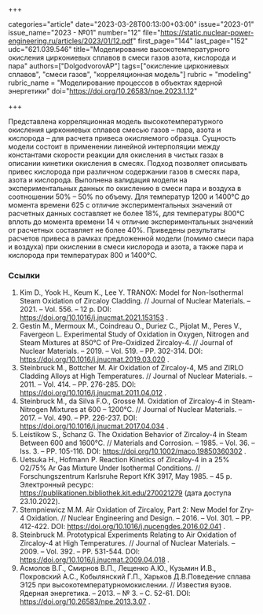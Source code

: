 +++

categories="article"
date="2023-03-28T00:13:00+03:00"
issue="2023-01"
issue_name="2023 - №01"
number="12"
file="https://static.nuclear-power-engineering.ru/articles/2023/01/12.pdf"
first_page="144"
last_page="152"
udc="621.039.546"
title="Моделирование высокотемпературного окисления циркониевых сплавов в смеси газов азота, кислорода и пара"
authors=["DolgodvorovAP"]
tags=["окисление циркониевых сплавов", "смеси газов", "корреляционная модель"]
rubric = "modeling"
rubric_name = "Моделирование процессов в объектах ядерной энергетики"
doi="https://doi.org/10.26583/npe.2023.1.12"

+++

Представлена корреляционная модель высокотемпературного окисления циркониевых сплавов смесью газов – пара, азота и кислорода – для расчета привеса окисляемого образца. Сущность модели состоит в применении линейной интерполяции между константами скорости реакции для окисления в чистых газах в описании кинетики окисления в смесях. Подход позволяет описывать привес кислорода при различном содержании газов в смесях пара, азота и кислорода. Выполнена валидация модели на экспериментальных данных по окислению в смеси пара и воздуха в соотношении 50% – 50% по объему. Для температур 1200 и 1400°C до момента времени 625 c отличие экспериментальных значений от расчетных данных составляет не более 18%, для температуры 800°C вплоть до момента времени 14 ч отличие экспериментальных значений от расчетных составляет не более 40%. Приведены результаты расчетов привеса в рамках предложенной модели (помимо смеси пара и воздуха) при окислении в смеси кислорода и азота, а также пара и кислорода при температурах 800 и 1400°C.

### Ссылки

1. Kim D., Yook H., Keum K., Lee Y. TRANOX: Model for Non-Isothermal Steam Oxidation of Zircaloy Cladding. // Journal of Nuclear Materials. – 2021. – Vol. 556. – 12 p. DOI: https://doi.org/10.1016/j.jnucmat.2021.153153 .
2. Gestin M., Mermoux M., Coindreau O., Duriez C., Pijolat M., Peres V., Favergeon L. Experimental Study of Oxidation in Oxygen, Nitrogen and Steam Mixtures at 850°C of Pre-Oxidized Zircaloy-4. // Journal of Nuclear Materials. – 2019. – Vol. 519. – PP. 302-314. DOI: https://doi.org/10.1016/j.jnucmat.2019.03.020 .
3. Steinbruck M., Bottcher M. Air Oxidation of Zircaloy-4, M5 and ZIRLO Cladding Alloys at High Temperatures. // Journal of Nuclear Materials. – 2011. – Vol. 414. – PP. 276-285. DOI: https://doi.org/10.1016/j.jnucmat.2011.04.012 .
4. Steinbruck M., da Silva F.O., Grosse M. Oxidation of Zircaloy-4 in Steam-Nitrogen Mixtures at 600 – 1200°C. // Journal of Nuclear Materials. – 2017. – Vol. 490. – PP. 226-237. DOI: https://doi.org/10.1016/j.jnucmat.2017.04.034 .
5. Leistikow S., Schanz G. The Oxidation Behavior of Zircaloy-4 in Steam Between 600 and 1600°C. // Materials and Corrosion. – 1985. – Vol. 36. – Iss. 3. – PP. 105-116. DOI: https://doi.org/10.1002/maco.19850360302 .
6. Uetsuka H., Hofmann P. Reaction Kinetics of Zircaloy-4 in a 25% O2/75% Ar Gas Mixture Under Isothermal Conditions. // Forschungszentrum Karlsruhe Report KfK 3917, May 1985. – 45 p. Электронный ресурс: https://publikationen.bibliothek.kit.edu/270021279 (дата доступа 23.10.2022).
7. Stempniewicz M.M. Air Oxidation of Zircaloy, Part 2: New Model for Zry-4 Oxidation. // Nuclear Engineering and Design. – 2016. – Vol. 301. – PP. 412-422. DOI: https://doi.org/10.1016/j.nucengdes.2016.02.041 .
8. Steinbruck M. Prototypical Experiments Relating to Air Oxidation of Zircaloy-4 at High Temperatures. // Journal of Nuclear Materials. – 2009. – Vol. 392. – PP. 531-544. DOI: https://doi.org/10.1016/j.jnucmat.2009.04.018 .
9. Асмолов В.Г., Смирнов В.П., Лещенко А.Ю., Кузьмин И.В., Покровский А.С., Кобылянский Г.П., Харьков Д.В.Поведение сплава Э125 при высокотемпературномокислении. // Известия вузов. Ядерная энергетика. – 2013. – № 3. – C. 52-61. DOI: https://doi.org/10.26583/npe.2013.3.07 .